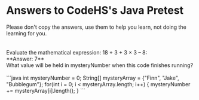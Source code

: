 <h1>Answers to CodeHS's Java Pretest</h1>
<head> Please don't copy the answers, use them to help you learn, not doing the learning for you. </head><br>
<br><br>
Evaluate the mathematical expression: 18 ÷ 3 + 3 × 3 – 8: <br>
**Answer: 7**<br>
What value will be held in mysteryNumber when this code finishes running?<br>
<br>
```java
    int mysteryNumber = 0;
    String[] mysteryArray = {"Finn", "Jake", "Bubblegum"};
    for(int i = 0; i < mysteryArray.length; i++)
    {
        mysteryNumber += mysteryArray[i].length();
    }
```

<br>
